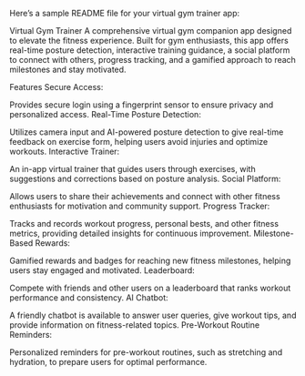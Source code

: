
Here’s a sample README file for your virtual gym trainer app:

Virtual Gym Trainer
A comprehensive virtual gym companion app designed to elevate the fitness experience. Built for gym enthusiasts, this app offers real-time posture detection, interactive training guidance, a social platform to connect with others, progress tracking, and a gamified approach to reach milestones and stay motivated.

Features
Secure Access:

Provides secure login using a fingerprint sensor to ensure privacy and personalized access.
Real-Time Posture Detection:

Utilizes camera input and AI-powered posture detection to give real-time feedback on exercise form, helping users avoid injuries and optimize workouts.
Interactive Trainer:

An in-app virtual trainer that guides users through exercises, with suggestions and corrections based on posture analysis.
Social Platform:

Allows users to share their achievements and connect with other fitness enthusiasts for motivation and community support.
Progress Tracker:

Tracks and records workout progress, personal bests, and other fitness metrics, providing detailed insights for continuous improvement.
Milestone-Based Rewards:

Gamified rewards and badges for reaching new fitness milestones, helping users stay engaged and motivated.
Leaderboard:

Compete with friends and other users on a leaderboard that ranks workout performance and consistency.
AI Chatbot:

A friendly chatbot is available to answer user queries, give workout tips, and provide information on fitness-related topics.
Pre-Workout Routine Reminders:

Personalized reminders for pre-workout routines, such as stretching and hydration, to prepare users for optimal performance.
